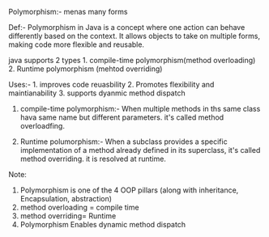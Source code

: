 Polymorphism:- menas many forms

Def:- Polymorphism in Java is a concept where one action can behave differently based on the context. It allows objects to take on multiple forms, making code more flexible and reusable.

java supports 2 types 1. compile-time polymorphism(method overloading)
2. Runtime polymorphism (mehtod overriding)

Uses:- 1. improves code reuasbility
2. Promotes flexibility and maintianability
3. supports dyanmic method dispatch


1. compile-time polymorphism:- When multiple methods in ths same class hava same name but different parameters. it's called method overloadfing.

2. Runtime polumorphism:- When a subclass provides a specific implementation of a method already defined in its superclass, it's called method overriding. it is resolved at runtime.

Note: 
1. Polymorphism is one of the 4 OOP pillars (along with inheritance, Encapsulation, abstraction)
2. method overloading = compile time
3. method overriding= Runtime
4. Polymorphism Enables dynamic method dispatch